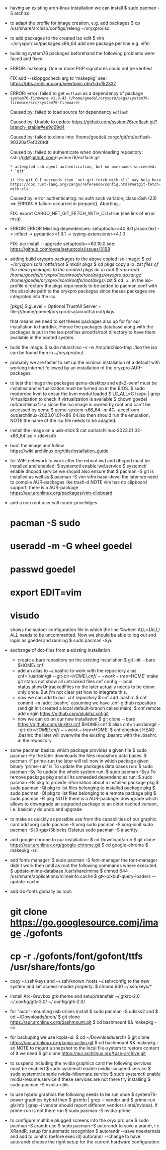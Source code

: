 - having an existing arch-linux installation we can install
  $ sudo pacman -S archiso

- to adapt the profile for image creation, e.g. add packages
  $ cp /usr/share/archiso/configs/releng ~/oryxpro/iso
  
- to add packages to the created iso edit
  $ vim ~/oryxpor/iso/packages.x86_64
  add one package per line e.g. vifm

- building system76 packages beforehand the following problems were faced
  and fixed

- ERROR: makepkg: One or more PGP signatures could not be verified

  FIX add --skippgpcheck arg to 'makepkg'
  see: https://bbs.archlinux.org/viewtopic.php?id=152337


- ERROR:
    error: failed to get `ecflash` as a dependency of package
    `system76-firmware v1.0.43
    (/home/goedel/oryxpro/pkgs/system76-firmware/src/system76-firmware)`
    
    Caused by:
      failed to load source for dependency `ecflash`
    
    Caused by:
      Unable to update
    https://github.com/system76/ecflash.git?branch=stable#ee9d69d4
    
    Caused by:
      failed to clone into:
    /home/goedel/.cargo/git/db/ecflash-90320af7ef020fdf
    
    Caused by:
      failed to authenticate when downloading repository:
    ssh://git@github.com/system76/ecflash.git
    
      * attempted ssh-agent authentication, but no usernames succeeded:
      * `git`
    
      if the git CLI succeeds then `net.git-fetch-with-cli` may help here
      https://doc.rust-lang.org/cargo/reference/config.html#netgit-fetch-with-cli
    
    Caused by:
      error authenticating: no auth sock variable; class=Ssh (23)
    ==> ERROR: A failure occurred in prepare().
        Aborting...

  FIX: export CARGO_NET_GIT_FETCH_WITH_CLI=true (see link of error msg)


- ERROR:
    ERROR Missing dependencies:
    	setuptools>=40.8.0
    	jaraco.text -> inflect -> pydantic>=1.9.1 ->
    typing-extensions>=4.1.0

  FIX: pip install --upgrade setuptools==60.10.0
  see: https://github.com/pypa/setuptools/issues/3198
 
- adding build oryxpro packages to the above copied iso-image:
  $ cd ~/oryxpor/iso/airottfs/root 
  $ mkdir pkgs
  $ cd pkgs
  copy allo *.zst files of the made packages to the created pkgs 
  dir in root
  $ repo-add \
      /home/goedel/oryxpro/iso/airootfs/root/pkgs/oryxpro.db.tar.gz \
      /home/goedel/oryxpro/iso/airootfs/root/pkgs/*.zst
  $ cd ../..
  in the iso-profile directory the pkgs repo needs to be added 
  to pacman.conf with the absolute path to the oryxpro packages since
  theses packages are integrated into the iso

    [pkgs]
    SigLevel = Optional TrustAll
    Server = file:///home/goedel/oryxpro/iso/airootfs/root/pkgs

  that means we need to set theses packages also up for for our
  installation to harddisk.  Hence the packages database along with
  the packages is put in the iso-profiles airootfs/root directory to
  have them available in the booted system.

 - build the image:
   $ sudo mkarchiso -v -w /tmp/archiso-tmp ./iso
   the iso can be found then in ~/oryxpro/out

- probably we are faster to set up the minimal installation of a
  default with working internet followed by an installation of the
  oryxpro AUR-packages.

- to test the image the packages qemu-desktop and edk2-ovmf must be 
  installed and virtualization must be turned on in the BIOS.
  $ sudo modprobe kvm
  to ensur the kvm modul loaded
  $ LC_ALL=C lscpu | grep Virtualization
  to check if virtualization is available
  $ chown goedel out/archlinux*.iso
  since the iso image is owned by root and can't be accessed by qemu
  $ qemu-system-x86_64 -m 4G -accel kvm \
      out/archlinux-2023.01.01-x86_64.iso
  then should run the emulation.  NOTE the name of the iso file needs
  to be adapted.

- install the image on a usb-stick
  $ cat out/archlinux-2023.01.02-x86_64.iso > /dev/sdb

- boot the image and follow 
  https://wiki.archlinux.org/title/installation_guide

- for WIFI netework to work after the reboot iwd and dhcpcd must be 
  installed and enabled:
  $ systemctl enable iwd.service
  $ systemctl enable dhcpcd.service
  we should also ensure that
  $ pacman -S git
  is installed as well as
  $ pacman -S vim vifm base-devel
  the later we need to compile AUR-packages like trash-d
  NOTE vim has no clipboard support; there is a AUR-package
  https://aur.archlinux.org/packages/vim-clipboard

- add a non root user with sudo-privelidges
  # pacman -S sudo
  # useradd -m -G wheel goedel
  # passwd goedel
  # export EDIT=vim
  # visudo
  shows the sudoer configuration file in which the line
    %wheel ALL=(ALL) ALL
  needs to be uncommented.
  Now we should be able to log out and login as goedel and running
  $ sudo pacman -Syu

- exchange of dot-files from a existing installation
  - create a bare repository on the existing installation
    $ git init --bare $HOME/.cnf
  - add an alias to ~/.bashrc to work with the repository
      alias cnf='/usr/bin/git --git-dir=$HOME/.cnf/ --work-tree=$HOME'
    make git status not show all untracked files
      cnf config --local status.showUntrackedFiles no 
    the later actually needs to be donw only once.  But I'm not clear 
    yet how to integrate this.
  - now we can add to our .cnf repository
    $ cnf add .bashrc
    $ cnf commit -m 'add: .bashrc'
    assuming we have .cnf-github repository (and git init created 
        a local default-branch called main):
    $ cnf remote add origin https://github.com/slukits/.cnf.git
  - now we can do on our new installation
    $ git clone --bare https://github.com/slukits/.cnf $HOME/.cnf
    $ alias cnf='/usr/bin/git --git-dir=$HOME/.cnf/ --work-tree=$HOME'
    $ cnf checkout HEAD .bashrc
    the later will overwrite the existing .bashrc with the .bashrc in 
    the repository

- some pacman basics:
  which package provides a given file
  $ sudo pacman -Fy
  the later downloads the files repository data bases.
  $ pacman -F prime-run
  the later will tell now in which package given binary 'prime-run' is
  To update the packages data bases run:
  $ sudo pacman -Sy
  To update the whole system run:
  $ sudo pacman -Syu
  To remove package pkg and all its unneeded dependencies run:
  $ sudo pacman -Rs pkg
  to provide information about a installed package pkg
  $ sudo pacman -Qi pkg
  to list files belonging to installed package pkg
  $ sudo pacman -Ql pkg
  to list files belonging to a remote package pkg
  $ sudo pacman -Fl pkg
  NOTE there is a AUR-package: downgrade which allows to downgrade an
  upgraded package to an older cached version, i.e. basically do undo
  and upgrade

- to make as quickly as possible use from the capabilities of our 
  graphic card add xorg
  sudo pacman -S xorg
  sudo pacman -S xorg-xinit
  sudo pacman -S i3-gap i3blocks i3status
  sudo pacman -S alacritty

- add google chrome to our installation:
  $ cd Download/arch
  $ git clone https://aur.archlinux.org/google-chrome.git
  $ cd google-chrome
  $ makepkg -sri
  

- add fonts manager:
  $ sudo pacman -S font-manager
  the font-manager didn't work then until as root the following
  commands where executed.
  $ update-mime-database /usr/share/mime
  $ chmod 644 /usr/share/applications/mimeinfo.cache
  $ gtk-pixbuf-query-loaders --update-cache

- add Go-fonts globally as root:
  # git clone https://go.googlesource.comj/image ./gofonts
  # cp -r ./gofonts/font/gofont/ttfs /usr/share/fonts/go
  
- copy ~/.ssh/keys and ~/.ssh/known_hosts ~/.ssh/config to the new
  system and set access-modes properly:
  $ chmod 600 ~/.ssh/keys/*

- install Arc-Gruvbox gtk-theme and setup/transfair
  ~/.gtkrc-2.0
  ~/.config/gtk-3.0/
  ~/.config/gtk-2.0/

- for "auto"-mounting usb drives install
  $ sudo pacman -S udisks2
  and 
  $ cd ~/Downloads/arch/
  $ git clone https://aur.archlinux.org/bashmount.git
  $ cd bashmount && makepkg -sri

- for backuping we use kopia-ui:
  $ cd ~/Downloads/arch/
  $ git clone https://aur.archlinux.org/kopia-ui-bin.git
  $ cd bashmount && makepkg -sri
  NOTE to mount a snapshot to the local file-system to restore
  content of it we need
  $ git clone https://aur.archlinux.org/fuse-archive.git
  
- to suspend including the nvidia graphics card the following services
  must be enabled
  $ sudo systemctl enable nvidia-suspend.service
  $ sudo systemctl enable nvidia-hibernate.service
  $ sudo systemctl enable nvidia-resume.service
  if these services are not there try installing
  $ sudo pacman -S nvidia-utils

- to use hybrid graphics the following needs to be run once
  $ system76-power graphics hybrid
  then
  $ glxinfo | grep -i vendor
  and
  $ prime-run glxinfo | grep -i vendor
  should report different vendors (intel/nvidea). If prime-run is not there run
  $ sudo pacman -S nvidia-prime

- to configure multible plugged screens into the oryx pro use
  $ sudo pacman -S arandr
  use
  $ sudo pacman -S autorandr
  to save a arandr, i.e. XRandR, setup for automatic recognition
  $ autorandr --save noexternals
  and add to .xinitrc (before exec i3)
    autorandr --change
  to have autorandr choose the right setup for the current hardware configuration.
